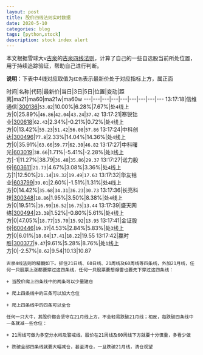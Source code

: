 ```yaml
---
layout: post
title: 股价四线法则实时数据
date: 2020-5-10
categories: blog
tags: [python,stock]
description: stock index alert
---
```



本文根据雪球大v[古泉](https://xueqiu.com/u/7148646888)的[古泉四线法则](https://xueqiu.com/7148646888/130498192)，计算了自己的一些自选股当前所处位置，用于持续追踪验证，帮助自己进行判断。

**说明**：下表中4线对应取值为`红色`表示最新价处于对应指标上方，属正面

时间|名称|代码|最新价|当日|3日|5日|位置|变动|距离|ma21|ma60|ma21w|ma60w
---|---|---|---|---|---|---|---|---
13:17:18|信维通信|[300136](https://xueqiu.com/S/SZ300136)|`53.02`|10.00%|6.28%|7.67%|处`4`线上方|0|25.89%|`46.86`|`42.04`|`43.24`|`37.42`
13:17:21|寒锐钴业|[300618](https://xueqiu.com/S/SZ300618)|`62.43`|2.34%|-0.21%|0.72%|处`4`线上方|0|13.42%|`55.23`|`51.42`|`56.08`|`57.86`
13:17:24|中科创达|[300496](https://xueqiu.com/S/SZ300496)|`77.8`|2.33%|14.04%|14.36%|处`4`线上方|0|35.91%|`63.66`|`59.77`|`62.30`|`46.82`
13:17:27|中科曙光|[603019](https://xueqiu.com/S/SH603019)|`38.66`|1.71%|-5.41%|-2.28%|处`3`线上方|-1|11.27%|38.79|`36.48`|`35.86`|`29.37`
13:17:27|诺力股份|[603611](https://xueqiu.com/S/SH603611)|`21.73`|4.67%|3.08%|3.36%|处`4`线上方|1|12.50%|`21.14`|`19.32`|`19.49`|`17.63`
13:17:32|华友钴业|[603799](https://xueqiu.com/S/SH603799)|`39.01`|2.60%|-1.51%|1.31%|处`4`线上方|0|14.42%|`35.68`|`34.31`|`36.23`|`30.73`
13:17:36|长亮科技|[300348](https://xueqiu.com/S/SZ300348)|`18.86`|1.95%|3.50%|8.38%|处`4`线上方|0|19.51%|`16.99`|`16.52`|`16.75`|`13.44`
13:17:39|盛天网络|[300494](https://xueqiu.com/S/SZ300494)|`23.38`|1.52%|-0.80%|5.61%|处`4`线上方|0|47.05%|`18.77`|`15.70`|`15.92`|`13.95`
13:17:41|金证股份|[600446](https://xueqiu.com/S/SH600446)|`19.37`|4.53%|2.84%|5.83%|处`3`线上方|0|6.01%|`18.04`|`17.41`|`18.22`|19.55
13:17:42|赢时胜|[300377](https://xueqiu.com/S/SZ300377)|`9.47`|9.61%|5.28%|8.76%|处`1`线上方|0|-2.57%|`8.62`|9.54|10.13|10.87

```
古泉4线法则的精髓如下。抓住21日线、60日线、21周线及60周线等四条线，外加21月线，任何一只股票上涨都要穿过这四条线，任何一只股票要想爆雷也要先下穿过这四条线：

+ 当股价爬上四条线中的两条可以少量建仓

+ 爬上四条线中的三条可以加大仓位

+ 爬上四条线中的四条可以全仓

任何一只大牛，其股价都会坚守在21月线上方，不会轻易跌破21月线；相反，每跌破四条线中一条就减一些仓位：

+ 21周线可做为多空分水岭及警戒线，股价在21周线及60周线下方就要十分慎重，多看少做

+ 跌破全部四条线就要大幅减仓，甚至清仓，一旦跌破21月线，清仓观望
```